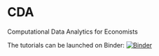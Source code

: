 # CDA
Computational Data Analytics for Economists

The tutorials can be launched on Binder:
[![Binder](https://mybinder.org/badge_logo.svg)](https://mybinder.org/v2/gh/AStrittmatter/CDA/master)
